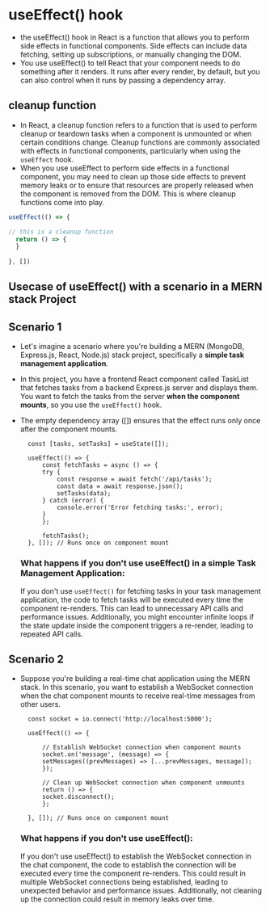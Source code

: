 # useEffect() hook 

- the useEffect() hook in React is a function that allows you to perform side effects in functional components. Side effects can include data fetching, setting up subscriptions, or manually changing the DOM.
- You use useEffect() to tell React that your component needs to do something after it renders. It runs after every render, by default, but you can also control when it runs by passing a dependency array.

## cleanup function 
- In React, a cleanup function refers to a function that is used to perform cleanup or teardown tasks when a component is unmounted or when certain conditions change. Cleanup functions are commonly associated with effects in functional components, particularly when using the `useEffect` hook.
- When you use useEffect to perform side effects in a functional component, you may need to clean up those side effects to prevent memory leaks or to ensure that resources are properly released when the component is removed from the DOM. This is where cleanup functions come into play.

```javascript
useEffect(() => {

// this is a cleanup function
  return () => {
  }
  
}, [])

```


## Usecase of useEffect() with a scenario in a MERN stack Project

## Scenario 1
- Let's imagine a scenario where you're building a MERN (MongoDB, Express.js, React, Node.js) stack project, specifically a **simple task management application**.
- In this project, you have a frontend React component called TaskList that fetches tasks from a backend Express.js server and displays them. You want to fetch the tasks from the server **when the component mounts**, so you use the `useEffect()` hook.
- The empty dependency array ([]) ensures that the effect runs only once after the component mounts.


        const [tasks, setTasks] = useState([]);

        useEffect(() => {
            const fetchTasks = async () => {
            try {
                const response = await fetch('/api/tasks');
                const data = await response.json();
                setTasks(data);
            } catch (error) {
                console.error('Error fetching tasks:', error);
            }
            };

            fetchTasks();
        }, []); // Runs once on component mount


    
    ### **What happens if you don't use useEffect() in a simple Task Management Application**:

    If you don't use `useEffect()` for fetching tasks in your task management application, the code to fetch tasks will be executed every time the component re-renders. This can lead to unnecessary API calls and performance issues. Additionally, you might encounter infinite loops if the state update inside the component triggers a re-render, leading to repeated API calls.


## Scenario 2 
- Suppose you're building a real-time chat application using the MERN stack. In this scenario, you want to establish a WebSocket connection when the chat component mounts to receive real-time messages from other users.


        const socket = io.connect('http://localhost:5000');

        useEffect(() => {

            // Establish WebSocket connection when component mounts
            socket.on('message', (message) => {
            setMessages((prevMessages) => [...prevMessages, message]);
            });

            // Clean up WebSocket connection when component unmounts
            return () => {
            socket.disconnect();
            };

        }, []); // Runs once on component mount



    ### What happens if you don't use useEffect():
    If you don't use useEffect() to establish the WebSocket connection in the chat component, the code to establish the connection will be executed every time the component re-renders. This could result in multiple WebSocket connections being established, leading to unexpected behavior and performance issues. Additionally, not cleaning up the connection could result in memory leaks over time.

